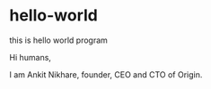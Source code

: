 # hello-world
this is hello world program

Hi humans,

I am Ankit Nikhare, founder, CEO and CTO of Origin.
